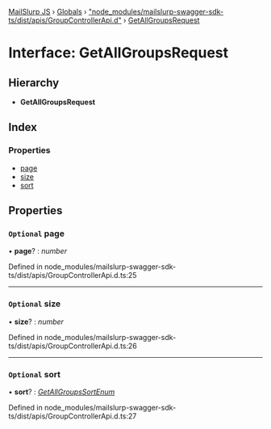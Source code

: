 [MailSlurp JS](../README.md) › [Globals](../globals.md) › ["node_modules/mailslurp-swagger-sdk-ts/dist/apis/GroupControllerApi.d"](../modules/_node_modules_mailslurp_swagger_sdk_ts_dist_apis_groupcontrollerapi_d_.md) › [GetAllGroupsRequest](_node_modules_mailslurp_swagger_sdk_ts_dist_apis_groupcontrollerapi_d_.getallgroupsrequest.md)

# Interface: GetAllGroupsRequest

## Hierarchy

* **GetAllGroupsRequest**

## Index

### Properties

* [page](_node_modules_mailslurp_swagger_sdk_ts_dist_apis_groupcontrollerapi_d_.getallgroupsrequest.md#optional-page)
* [size](_node_modules_mailslurp_swagger_sdk_ts_dist_apis_groupcontrollerapi_d_.getallgroupsrequest.md#optional-size)
* [sort](_node_modules_mailslurp_swagger_sdk_ts_dist_apis_groupcontrollerapi_d_.getallgroupsrequest.md#optional-sort)

## Properties

### `Optional` page

• **page**? : *number*

Defined in node_modules/mailslurp-swagger-sdk-ts/dist/apis/GroupControllerApi.d.ts:25

___

### `Optional` size

• **size**? : *number*

Defined in node_modules/mailslurp-swagger-sdk-ts/dist/apis/GroupControllerApi.d.ts:26

___

### `Optional` sort

• **sort**? : *[GetAllGroupsSortEnum](../enums/_node_modules_mailslurp_swagger_sdk_ts_dist_apis_groupcontrollerapi_d_.getallgroupssortenum.md)*

Defined in node_modules/mailslurp-swagger-sdk-ts/dist/apis/GroupControllerApi.d.ts:27
